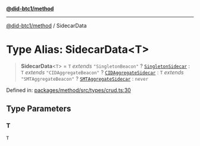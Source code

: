 [**@did-btc1/method**](../README.md)

***

[@did-btc1/method](../globals.md) / SidecarData

# Type Alias: SidecarData\<T\>

> **SidecarData**\<`T`\> = `T` *extends* `"SingletonBeacon"` ? [`SingletonSidecar`](../interfaces/SingletonSidecar.md) : `T` *extends* `"CIDAggregateBeacon"` ? [`CIDAggregateSidecar`](../interfaces/CIDAggregateSidecar.md) : `T` *extends* `"SMTAggregateBeacon"` ? [`SMTAggregateSidecar`](../interfaces/SMTAggregateSidecar.md) : `never`

Defined in: [packages/method/src/types/crud.ts:30](https://github.com/dcdpr/did-btc1-js/blob/4ab6f9915d95beed9bc633644c9db1539395f512/packages/method/src/types/crud.ts#L30)

## Type Parameters

### T

`T`
